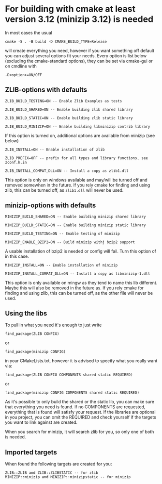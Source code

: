 # For building with cmake at least version 3.12 (minizip 3.12) is needed

In most cases the usual

    cmake -S . -B build -D CMAKE_BUILD_TYPE=Release

will create everything you need, however if you want something off default you can adjust several options fit your needs.
Every option is list below (excluding the cmake-standard options), they can be set via cmake-gui or on cmdline with

    -D<option>=ON/OFF

## ZLIB-options with defaults ##

    ZLIB_BUILD_TESTING=ON -- Enable Zlib Examples as tests

    ZLIB_BUILD_SHARED=ON -- Enable building zlib shared library

    ZLIB_BUILD_STATIC=ON -- Enable building zlib static library

    ZLIB_BUILD_MINIZIP=ON -- Enable building libminizip contrib library

If this option is turned on, additional options are available from minizip (see below)

    ZLIB_INSTALL=ON -- Enable installation of zlib

    ZLIB_PREFIX=OFF -- prefix for all types and library functions, see zconf.h.in

    ZLIB_INSTALL_COMPAT_DLL=ON -- Install a copy as zlib1.dll

This option is only on windows available and may/will be turned off and removed somewhen in the future.
If you rely cmake for finding and using zlib, this can be turned off, as `zlib1.dll` will never be used.

## minizip-options with defaults ##

    MINIZIP_BUILD_SHARED=ON -- Enable building minizip shared library

    MINIZIP_BUILD_STATIC=ON -- Enable building minizip static library

    MINIZIP_BUILD_TESTING=ON -- Enable testing of minizip

    MINIZIP_ENABLE_BZIP2=ON -- Build minizip withj bzip2 support

A usable installation of bzip2 is needed or config will fail. Turn this option of in this case.

    MINIZIP_INSTALL=ON -- Enable installation of minizip

    MINIZIP_INSTALL_COMPAT_DLL=ON -- Install a copy as libminizip-1.dll

This option is only available on mingw as they tend to name this lib different. Maybe this will also be
removed in the future as. If you rely cmake for finding and using zlib, this can be turned off, as
the other file will never be used.

## Using the libs ##

To pull in what you need it's enough to just write

    find_package(ZLIB CONFIG)

or

    find_package(minizip CONFIG)

in your CMakeLists.txt, however it is advised to specify what you really want via:

    find_package(ZLIB CONFIG COMPONENTS shared static REQUIRED)

or

    find_package(minizip CONFIG COMPONENTS shared static REQUIRED)

As it's possible to only build the shared or the static lib, you can make sure that everything you need
is found. If no COMPONENTS are requested, everything that is found will satisfy your request. If the
libraries are optional in you project, you can omit the REQUIRED and check yourself if the targets you
want to link against are created.

When you search for minizip, it will search zlib for you, so only one of both is needed.

## Imported targets ##

When found the following targets are created for you:

    ZLIB::ZLIB and ZLIB::ZLIBSTATIC -- for zlib
    MINIZIP::minizip and MINIZIP::minizipstatic -- for minizip
